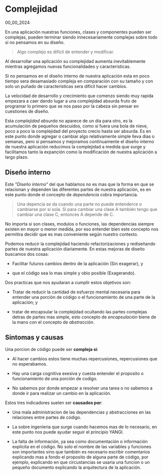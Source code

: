 # Complejidad
00_00_2024

En una aplicación nuestras funciones, clases y componentes pueden ser complejas, pueden terminar siendo innecesariamente complejas sobre todo si no pensamos en su diseño.

> Algo complejo es difícil de entender y modificar. 

Al desarrollar una aplicación su complejidad aumenta inevitablemente mientras agregamos nuevas funcionalidades y caracteristicas. 

Si no pensamos en el diseño interno de nuestra aplicación esta en poco tiempo sera desamasiado compleja en comparación con su tamaño y con solo un puñado de caracteristicas sera difícil hacer cambios. 

La velocidad de desarrollo y crecimiento que comenzo siendo muy rapida empezara a caer dando lugar a una complejidad absurda fruto de programar lo primero que se nos paso por la cabeza sin pensar en cuestiones de diseño.

Esta *complejidad absurda* no aparece de un dia para otro, es la acumulación de pequeños descuidos, como si fuera una bola de nieve, poco a poco la complejidad del proyecto crecio hasta ser absurda. Es en este punto donde agregar o cambiar algo relativamente simple lleva dias o semanas, pero si pensamos y mejoramos continuamente el diseño interno de nuestra aplicación reducimos la complejidad a medida que surge y facilitamos tanto la expanción como la modificación de nuestra aplicación a largo plazo.

## Diseño interno

Este *"Diseño interno"* del que hablamos no es mas que la forma en que se relacionan y dependen las diferentes partes de nuestra aplicación, es en este punto donde el concepto de *dependencia* cobra importancia.

> Una depencia se da cuando una parte no puede entenderce o cambiarse por si sola. Si para cambiar una clase A también tengo que cambiar una clase C, entonces A depende de C. 

No importa si son clases, modulos o funciones, las dependencias siempre existen en mayor o menor medida, por eso entender bien este concepto nos permitira decidir que es mas conveniente según nuestro contexto.

Podemos reducir la complejidad haciendo refactorizaciones y rediseñando partes de nuestra aplicación diariamente. En estas mejoras de diseño buscamos dos cosas:

* Facilitar futuros cambios dentro de la aplicación (Sin exagerar), y

* que el código sea lo mas simple y obio posible (Exagerando).

Dos practicas que nos ayudaran a cumplir estos objetivos son:

* Tratar de reducir la cantidad de esfuerzo mental necesaria para entender una porción de código o el funcionamiento de una parte de la aplicación; y

* tratar de encapsular la complejidad ocultando las partes complejas detras de partes mas simple, esto concepto de *encapsulación* biene de la mano con el concepto de *abstracción*.

## Sintomas y causas

Una porcion de código puede ser **compleja si**:

* Al hacer cambios estos tiene muchas repercusiones, repercusiones que no esperabamos.

* Hay una carga cognitiva exesiva y cuesta entender el proposito o funcionamiento de una porción de codigo.

* No sabemos por donde empezar a resolver una tarea o no sabemos a donde ir para realizar un cambio en la aplicación.

Estos tres indicadores suelen ser **causados por**:

* Una mala administracion de las dependencias y abstracciones en las relaciones entre partes de código.

* La sobre ingenieria que surge cuando hacemos mas de lo necesario, en este punto nos puede ayudar seguir el principio YANGI.

* La falta de información, ya sea como documentación o información explicita en el código. No solo el nombre de las variables y funciones son importantes sino que también es necesario escribir comentarios explicando mas a fondo el proposito de alguna parte de código, por ejemplo, explicando en que circustancias se usaria una funcion o un pequeño documento explicando la arquitectura de la aplicación.
